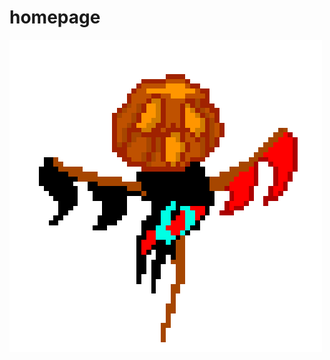 # homepage
<html>
<head>
<title>Ugly Home Page</title>
</head>

<body>

<img src="Scared of crows .gif"/>

</body>

<html>